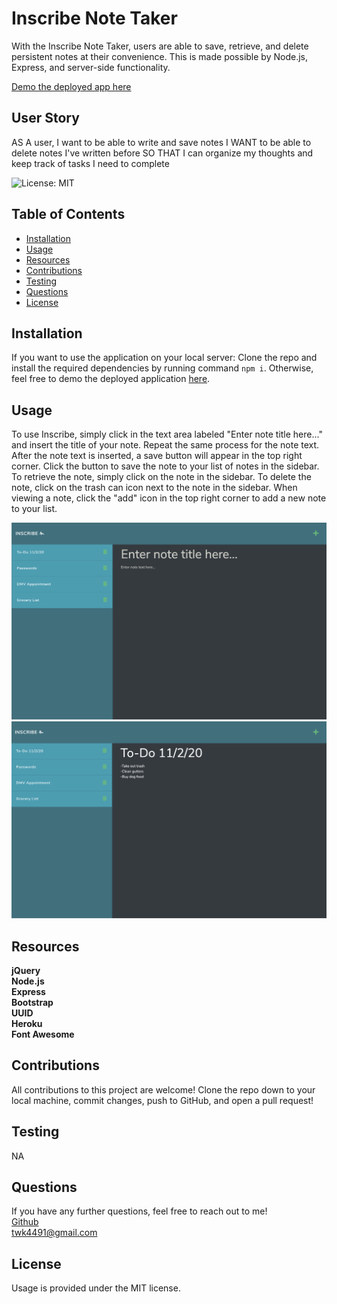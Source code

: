 # Inscribe Note Taker 
With the Inscribe Note Taker, users are able to save, retrieve, and delete persistent notes at their convenience.  This is made possible by Node.js, Express, and server-side functionality.

<a href="https://inscribe-notes.herokuapp.com/">Demo the deployed app here</a>

## User Story
AS A user, I want to be able to write and save notes
I WANT to be able to delete notes I've written before
SO THAT I can organize my thoughts and keep track of tasks I need to complete

![License: MIT](https://img.shields.io/badge/License-MIT-yellow.svg)

## Table of Contents
* [Installation](#installation)
* [Usage](#usage)
* [Resources](#resources)
* [Contributions](#contributions)
* [Testing](#testing)
* [Questions](#questions)
* [License](#license)


## Installation
If you want to use the application on your local server:
Clone the repo and install the required dependencies by running command ```npm i```.
Otherwise, feel free to demo the deployed application <a href="https://inscribe-notes.herokuapp.com/">here</a>.

## Usage
To use Inscribe, simply click in the text area labeled "Enter note title here..." and insert the title of your note.  Repeat the same process for the note text.  After the note text is inserted, a save button will appear in the top right corner.  Click the button to save the note to your list of notes in the sidebar.  To retrieve the note, simply click on the note in the sidebar.  To delete the note, click on the trash can icon next to the note in the sidebar. When viewing a note, click the "add" icon in the top right corner to add a new note to your list.

<img src = "Develop/images/note.png" alt="screenshot of inscribe">
<img src = "Develop/images/view-note.png" alt="screenshot of inscribe">


## Resources
**jQuery** <br>
**Node.js** <br>
**Express** <br>
**Bootstrap** <br>
**UUID** <br>
**Heroku** <br>
**Font Awesome**




## Contributions
All contributions to this project are welcome!  Clone the repo down to your local machine, commit changes, push to GitHub, and open a pull request!

## Testing
NA

## Questions
If you have any further questions, feel free to reach out to me! <br>
<a href='https://www.github.com/twkirkpatrick'>Github</a> <br>
<a href='mailto:twk4491@gmail.com'>twk4491@gmail.com</a>

## License
Usage is provided under the MIT license.
